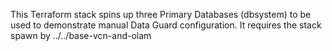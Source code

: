 This Terraform stack spins up three Primary Databases (dbsystem) to be used to demonstrate manual Data Guard configuration.
It requires the stack spawn by ../../base-vcn-and-olam 
